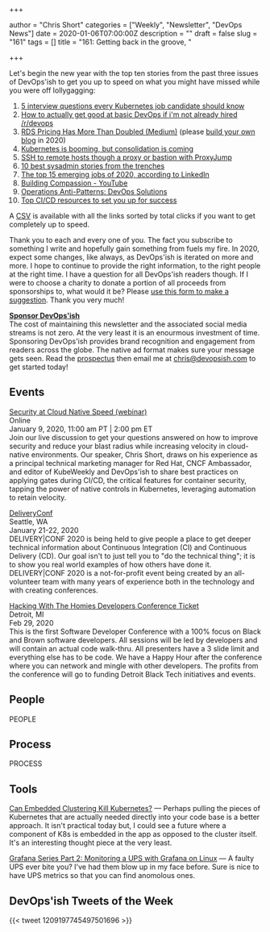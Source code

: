 +++

author = "Chris Short"
categories = ["Weekly", "Newsletter", "DevOps News"]
date = 2020-01-06T07:00:00Z
description = ""
draft = false
slug = "161"
tags = []
title = "161: Getting back in the groove, "

+++

Let's begin the new year with the top ten stories from the past three issues of DevOps'ish to get you up to speed on what you might have missed while you were off lollygagging:

1. [5 interview questions every Kubernetes job candidate should know](https://opensource.com/article/19/12/kubernetes-interview-questions)
1. [How to actually get good at basic DevOps if i'm not already hired /r/devops](https://www.reddit.com/r/devops/comments/e9nl05/how_to_actually_get_good_at_basic_devops_if_im/)
1. [RDS Pricing Has More Than Doubled (Medium)](https://medium.com/@rbranson/rds-pricing-has-more-than-doubled-ef8c3b7e5218) (please [build your own blog](https://nomedium.dev/) in 2020)
1. [Kubernetes is booming, but consolidation is coming](https://www.zdnet.com/article/kubernetes-is-booming-but-consolidation-is-coming/)
1. [SSH to remote hosts though a proxy or bastion with ProxyJump](https://www.redhat.com/sysadmin/ssh-proxy-bastion-proxyjump)
1. [10 best sysadmin stories from the trenches](https://www.redhat.com/sysadmin/stories-trenches)
1. [The top 15 emerging jobs of 2020, according to LinkedIn](https://qz.com/work/1764751/the-top-15-emerging-jobs-of-2020-according-to-linkedin/)
1. [Building Compassion - YouTube](https://www.youtube.com/watch?v=X6qOweQtqTg)
1. [Operations Anti-Patterns: DevOps Solutions](https://www.manning.com/books/operations-anti-patterns-devops-solutions)
1. [Top CI/CD resources to set you up for success](https://opensource.com/article/19/12/cicd-resources)

A [CSV](/csv/devopsish-2020-new-year-catch-up.csv) is available with all the links sorted by total clicks if you want to get completely up to speed.

Thank you to each and every one of you. The fact you subscribe to something I write and hopefully gain something from fuels my fire. In 2020, expect some changes, like always, as DevOps'ish is iterated on more and more. I hope to continue to provide the right information, to the right people at the right time. I have a question for all DevOps'ish readers though. If I were to choose a charity to donate a portion of all proceeds from sponsorships to, what would it be? Please [use this form to make a suggestion](https://devopsi.sh/charity_suggest?utm_source=devopsish&utm_medium=email&utm_campaign=161). Thank you very much!

[**Sponsor DevOps'ish**](https://devopsi.sh/prospectus?utm_source=devopsish&utm_medium=email&utm_campaign=161)  
The cost of maintaining this newsletter and the associated social media streams is not zero. At the very least it is an enourmous investment of time. Sponsoring DevOps'ish provides brand recognition and engagement from readers across the globe. The native ad format makes sure your message gets seen. Read the [prospectus](https://devopsi.sh/prospectus?utm_source=devopsish&utm_medium=email&utm_campaign=161) then email me at [chris@devopsish.com](mailto:chris@devopsish.com) to get started today!

## Events

[Security at Cloud Native Speed (webinar)](https://security.stackrox.com/2020_01SecurityatCloudNativeSpeedWebinar_200Registration.html)  
Online  
January 9, 2020, 11:00 am PT | 2:00 pm ET  
Join our live discussion to get your questions answered on how to improve security and reduce your blast radius while increasing velocity in cloud-native environments. Our speaker, Chris Short, draws on his experience as a principal technical marketing manager for Red Hat, CNCF Ambassador, and editor of KubeWeekly and DevOps'ish to share best practices on applying gates during CI/CD, the critical features for container security, tapping the power of native controls in Kubernetes, leveraging automation to retain velocity.

[DeliveryConf](https://www.deliveryconf.com/)  
Seattle, WA  
January 21-22, 2020  
DELIVERY|CONF 2020 is being held to give people a place to get deeper technical information about Continuous Integration (CI) and Continuous Delivery (CD). Our goal isn't to just tell you to "do the technical thing"; it is to show you real world examples of how others have done it. DELIVERY|CONF 2020 is a not-for-profit event being created by an all-volunteer team with many years of experience both in the technology and with creating conferences.

[Hacking With The Homies Developers Conference Ticket](https://www.eventbrite.com/e/hacking-with-the-homies-developers-conference-tickets-83203845943)  
Detroit, MI  
Feb 29, 2020  
This is the first Software Developer Conference with a 100% focus on Black and Brown software developers. All sessions will be led by developers and will contain an actual code walk-thru. All presenters have a 3 slide limit and everything else has to be code. We have a Happy Hour after the conference where you can network and mingle with other developers. The profits from the conference will go to funding Detroit Black Tech initiatives and events.

## People

PEOPLE

## Process

PROCESS

## Tools

[Can Embedded Clustering Kill Kubernetes?](https://www.titanoboa.io/cluster.html) — Perhaps pulling the pieces of Kubernetes that are actually needed directly into your code base is a better approach. It isn't practical today but, I could see a future where a component of K8s is embedded in the app as opposed to the cluster itself. It's an interesting thought piece at the very least.

[Grafana Series Part 2: Monitoring a UPS with Grafana on Linux](https://blog.linuxserver.io/2018/11/15/monitoring-a-ups-with-grafana-on-linux/) — A faulty UPS ever bite you? I've had them blow up in my face before. Sure is nice to have UPS metrics so that you can find anomolous ones.

## DevOps'ish Tweets of the Week

{{< tweet 1209197745497501696 >}}
